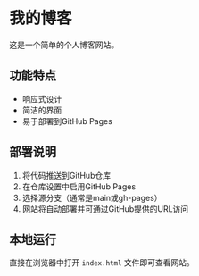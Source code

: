 # 我的博客

这是一个简单的个人博客网站。

## 功能特点

- 响应式设计
- 简洁的界面
- 易于部署到GitHub Pages

## 部署说明

1. 将代码推送到GitHub仓库
2. 在仓库设置中启用GitHub Pages
3. 选择源分支（通常是main或gh-pages）
4. 网站将自动部署并可通过GitHub提供的URL访问

## 本地运行

直接在浏览器中打开 `index.html` 文件即可查看网站。